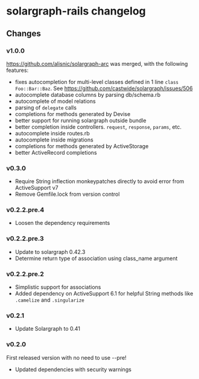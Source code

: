 # solargraph-rails changelog

## Changes

### v1.0.0

https://github.com/alisnic/solargraph-arc was merged, with the following features:
- fixes autocompletion for multi-level classes defined in 1 line `class Foo::Bar::Baz`. See https://github.com/castwide/solargraph/issues/506
- autocomplete database columns by parsing db/schema.rb
- autocomplete of model relations
- parsing of `delegate` calls
- completions for methods generated by Devise
- better support for running solargraph outside bundle
- better completion inside controllers. `request`, `response`, `params`, etc.
- autocomplete inside routes.rb
- autocomplete inside migrations
- completions for methods generated by ActiveStorage
- better ActiveRecord completions

### v0.3.0
* Require String inflection monkeypatches directly to avoid error from ActiveSupport v7
* Remove Gemfile.lock from version control

### v0.2.2.pre.4
* Loosen the dependency requirements

### v0.2.2.pre.3
* Update to solargraph 0.42.3
* Determine return type of association using class_name argument

### v0.2.2.pre.2

* Simplistic support for associations
* Added dependency on ActiveSupport 6.1 for helpful String methods like `.camelize` and `.singularize`

### v0.2.1

* Update Solargraph to 0.41

### v0.2.0
First released version with no need to use --pre!

* Updated dependencies with security warnings
